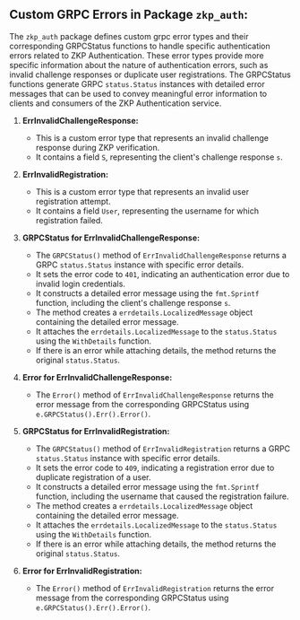 ## Custom GRPC Errors in  Package `zkp_auth`:

The `zkp_auth` package defines custom grpc error types and their corresponding GRPCStatus functions to handle specific authentication errors related to ZKP Authentication. These error types provide more specific information about the nature of authentication errors, such as invalid challenge responses or duplicate user registrations. The GRPCStatus functions generate GRPC `status.Status` instances with detailed error messages that can be used to convey meaningful error information to clients and consumers of the ZKP Authentication service.

1. **ErrInvalidChallengeResponse:**
   - This is a custom error type that represents an invalid challenge response during ZKP verification.
   - It contains a field `S`, representing the client's challenge response `s`.

2. **ErrInvalidRegistration:**
   - This is a custom error type that represents an invalid user registration attempt.
   - It contains a field `User`, representing the username for which registration failed.

3. **GRPCStatus for ErrInvalidChallengeResponse:**
   - The `GRPCStatus()` method of `ErrInvalidChallengeResponse` returns a GRPC `status.Status` instance with specific error details.
   - It sets the error code to `401`, indicating an authentication error due to invalid login credentials.
   - It constructs a detailed error message using the `fmt.Sprintf` function, including the client's challenge response `s`.
   - The method creates a `errdetails.LocalizedMessage` object containing the detailed error message.
   - It attaches the `errdetails.LocalizedMessage` to the `status.Status` using the `WithDetails` function.
   - If there is an error while attaching details, the method returns the original `status.Status`.

4. **Error for ErrInvalidChallengeResponse:**
   - The `Error()` method of `ErrInvalidChallengeResponse` returns the error message from the corresponding GRPCStatus using `e.GRPCStatus().Err().Error()`.

5. **GRPCStatus for ErrInvalidRegistration:**
   - The `GRPCStatus()` method of `ErrInvalidRegistration` returns a GRPC `status.Status` instance with specific error details.
   - It sets the error code to `409`, indicating a registration error due to duplicate registration of a user.
   - It constructs a detailed error message using the `fmt.Sprintf` function, including the username that caused the registration failure.
   - The method creates a `errdetails.LocalizedMessage` object containing the detailed error message.
   - It attaches the `errdetails.LocalizedMessage` to the `status.Status` using the `WithDetails` function.
   - If there is an error while attaching details, the method returns the original `status.Status`.

6. **Error for ErrInvalidRegistration:**
   - The `Error()` method of `ErrInvalidRegistration` returns the error message from the corresponding GRPCStatus using `e.GRPCStatus().Err().Error()`.




